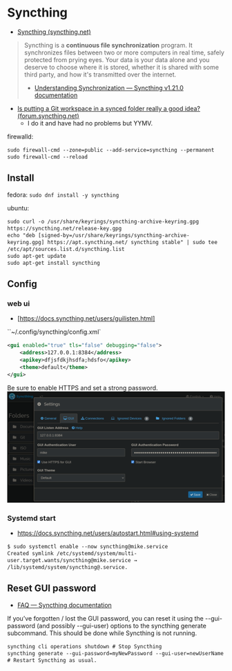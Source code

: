 # Syncthing

- [Syncthing (syncthing.net)](https://syncthing.net/)

> Syncthing is a **continuous file synchronization** program. It synchronizes files between two or more computers in real time, safely protected from prying eyes. Your data is your data alone and you deserve to choose where it is stored, whether it is shared with some third party, and how it's transmitted over the internet.
>
> - [Understanding Synchronization — Syncthing v1.21.0 documentation](https://docs.syncthing.net/v1.21.0/users/syncing#scanning)

- [Is putting a Git workspace in a synced folder really a good idea? (forum.syncthing.net)](https://forum.syncthing.net/t/is-putting-a-git-workspace-in-a-synced-folder-really-a-good-idea/1774)
    - I do it and have had no problems but YYMV.

firewalld:

```shell
sudo firewall-cmd --zone=public --add-service=syncthing --permanent
sudo firewall-cmd --reload
```

## Install

fedora: `sudo dnf install -y syncthing`

ubuntu:

```shell
sudo curl -o /usr/share/keyrings/syncthing-archive-keyring.gpg https://syncthing.net/release-key.gpg
echo "deb [signed-by=/usr/share/keyrings/syncthing-archive-keyring.gpg] https://apt.syncthing.net/ syncthing stable" | sudo tee /etc/apt/sources.list.d/syncthing.list
sudo apt-get update
sudo apt-get install syncthing
```

## Config

### web ui

- [https://docs.syncthing.net/users/guilisten.html]

``~/.config/syncthing/config.xml`

```xml
<gui enabled="true" tls="false" debugging="false">
    <address>127.0.0.1:8384</address>
    <apikey>dfjsfdkjhsdfa;hdsfo</apikey>
    <theme>default</theme>
</gui>
```

Be sure to enable HTTPS and set a strong password.
![tailsscale setting gui](assets/syncthing-settings-gui.png)

### Systemd start

- <https://docs.syncthing.net/users/autostart.html#using-systemd>

```shell
$ sudo systemctl enable --now syncthing@mike.service
Created symlink /etc/systemd/system/multi-user.target.wants/syncthing@mike.service → /lib/systemd/system/syncthing@.service.
```

## Reset GUI password

- [FAQ — Syncthing documentation](https://docs.syncthing.net/users/faq.html#how-do-i-reset-the-gui-password)

If you’ve forgotten / lost the GUI password, you can reset it using the
--gui-password (and possibly --gui-user) options to the syncthing generate
subcommand. This should be done while Syncthing is not running.

    syncthing cli operations shutdown # Stop Syncthing
    syncthing generate --gui-password=myNewPassword --gui-user=newUserName
    # Restart Syncthing as usual.

